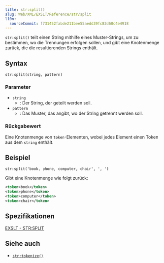 ```yaml
---
title: str:split()
slug: Web/XML/EXSLT/Reference/str/split
l10n:
  sourceCommit: f731452fabde211bee55aedd39fc83d60c4e4918
---
```


`str:split()` teilt einen String mithilfe eines Muster-Strings, um zu bestimmen, wo die Trennungen erfolgen sollen, und gibt eine Knotenmenge zurück, die die resultierenden Strings enthält.

## Syntax

```plain
str:split(string, pattern)
```

### Parameter

- `string`
  - : Der String, der geteilt werden soll.
- `pattern`
  - : Das Muster, das angibt, wo der String getrennt werden soll.

### Rückgabewert

Eine Knotenmenge von `token`-Elementen, wobei jedes Element einen Token aus dem `string` enthält.

## Beispiel

```plain
str:split('book, phone, computer, chair', ', ')
```

Gibt eine Knotenmenge wie folgt zurück:

```xml
<token>book</token>
<token>phone</token>
<token>computer</token>
<token>chair</token>
```

## Spezifikationen

[EXSLT - STR:SPLIT](https://exslt.github.io/str/functions/split/index.html)

## Siehe auch

- [`str:tokenize()`](/de/docs/Web/XML/EXSLT/Reference/str/tokenize)
